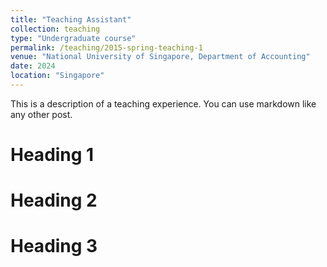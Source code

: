 ```yaml
---
title: "Teaching Assistant"
collection: teaching
type: "Undergraduate course"
permalink: /teaching/2015-spring-teaching-1
venue: "National University of Singapore, Department of Accounting"
date: 2024
location: "Singapore"
---
```


This is a description of a teaching experience. You can use markdown like any other post.

Heading 1
======

Heading 2
======

Heading 3
======
